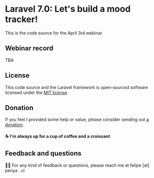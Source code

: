 # Laravel 7.0: Let's build a mood tracker!

This is the code source for the April 3rd webinar.

## Webinar record

TBA

## License

This code source and the Laravel framework is open-sourced software licensed under the [MIT license](https://opensource.org/licenses/MIT).

## Donation

If you feel I provided some help or value, please consider sending out [a donation](https://donorbox.org/felipe-pena-general-donations).
#### ☕️ I'm always up for a cup of coffee and a croissant

## Feedback and questions

✌🏻 For any kind of feedback or questions, please reach me at felipe [at] penya . cl

